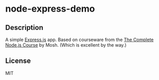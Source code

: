 # node-express-demo

## Description
A simple [Express.js](https://expressjs.com/) app. Based on courseware from the [The Complete Node.js Course](https://codewithmosh.com/p/the-complete-node-js-course) by Mosh. (Which is excellent by the way.)

## License
MIT

